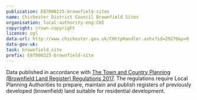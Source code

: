 ```yaml
---
publication: E07000225-brownfield-sites
name: Chichester District Council Brownfield Sites
organisation: local-authority-eng:CHI
copyright: crown-copyright
licence: ogl
data-url: http://www.chichester.gov.uk/CHttpHandler.ashx?id=29276&p=0
data-gov-uk: 
task: brownfield_site
prefix: E07000225-brownfield-site
---
```


Data published in accordance with [The Town and Country Planning (Brownfield Land Register) Regulations 2017](http://www.legislation.gov.uk/uksi/2017/403/contents/made).
The regulations require Local Planning Authorities to prepare, maintain and publish registers of previously developed (brownfield) land suitable for residential development.


